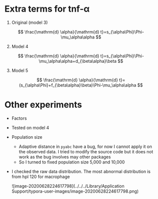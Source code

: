 # Extra terms for tnf-α

1.  Original (model 3)

$$
\frac{\mathrm{d} \alpha}{\mathrm{d} t}=s_{\alpha\Phi}\Phi-\mu_\alpha\alpha
$$

2.  Model 4

$$
\frac{\mathrm{d} \alpha}{\mathrm{d} t}=s_{\alpha\Phi}\Phi-\mu_\alpha\alpha+d_{\beta\alpha}\beta
$$

3.  Model 5

$$
\frac{\mathrm{d} \alpha}{\mathrm{d} t}=(s_{\alpha\Phi}+f_{\beta\alpha}\beta)\Phi-\mu_\alpha\alpha
$$

# Other experiments

-   Factors
    
-   Tested on model 4
    
-   Population size
    -   Adaptive distance in `pyabc` have a bug, for now I cannot apply it on the observed data. I tried to modify the source code but it does not work as the bug involves may other packages
    -   So I turned to fixed population size 5,000 and 10,000

-   I checked the raw data distribution. The most abnormal distribution is from hpl 120 for macrophage

    ![image-20200628224617798](../../../Library/Application Support/typora-user-images/image-20200628224617798.png)

    

    